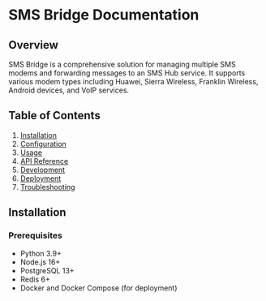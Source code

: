 # SMS Bridge Documentation

## Overview
SMS Bridge is a comprehensive solution for managing multiple SMS modems and forwarding messages to an SMS Hub service. It supports various modem types including Huawei, Sierra Wireless, Franklin Wireless, Android devices, and VoIP services.

## Table of Contents
1. [Installation](#installation)
2. [Configuration](#configuration)
3. [Usage](#usage)
4. [API Reference](#api-reference)
5. [Development](#development)
6. [Deployment](#deployment)
7. [Troubleshooting](#troubleshooting)

## Installation

### Prerequisites
- Python 3.9+
- Node.js 16+
- PostgreSQL 13+
- Redis 6+
- Docker and Docker Compose (for deployment) 